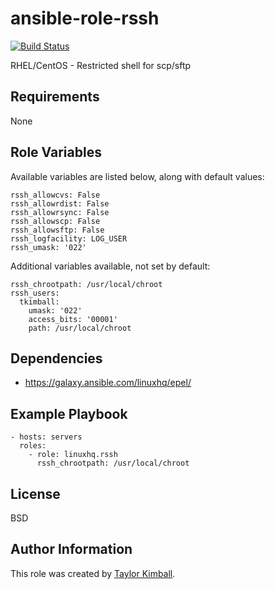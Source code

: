 # ansible-role-rssh

[![Build Status](https://travis-ci.org/linuxhq/ansible-role-rssh.svg?branch=master)](https://travis-ci.org/linuxhq/ansible-role-rssh)

RHEL/CentOS - Restricted shell for scp/sftp

## Requirements

None

## Role Variables

Available variables are listed below, along with default values:

    rssh_allowcvs: False
    rssh_allowrdist: False
    rssh_allowrsync: False
    rssh_allowscp: False
    rssh_allowsftp: False
    rssh_logfacility: LOG_USER
    rssh_umask: '022'

Additional variables available, not set by default:

    rssh_chrootpath: /usr/local/chroot
    rssh_users:
      tkimball:
        umask: '022'
        access_bits: '00001'
        path: /usr/local/chroot

## Dependencies

 * https://galaxy.ansible.com/linuxhq/epel/

## Example Playbook

    - hosts: servers
      roles:
        - role: linuxhq.rssh
          rssh_chrootpath: /usr/local/chroot

## License

BSD

## Author Information

This role was created by [Taylor Kimball](http://www.linuxhq.org).
